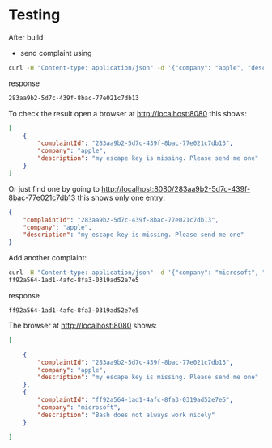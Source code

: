 # Testing

After build
* send complaint using 
```bash
curl -H "Content-type: application/json" -d '{"company": "apple", "description": "my escape key is missing. Please send me one"}' localhost:8080/complaints
```
response
```bash
283aa9b2-5d7c-439f-8bac-77e021c7db13
```
To check the result open a browser at [http://localhost:8080](http://localhost:8080)
this shows:
```json
[
    {
        "complaintId": "283aa9b2-5d7c-439f-8bac-77e021c7db13",
        "company": "apple",
        "description": "my escape key is missing. Please send me one"
    }
]
```
Or just find one by going to [http://localhost:8080/283aa9b2-5d7c-439f-8bac-77e021c7db13](http://localhost:8080/283aa9b2-5d7c-439f-8bac-77e021c7db13)
this shows only one entry:
```json
{
    "complaintId": "283aa9b2-5d7c-439f-8bac-77e021c7db13",
    "company": "apple",
    "description": "my escape key is missing. Please send me one"
}
```

Add another complaint:
```bash
curl -H "Content-type: application/json" -d '{"company": "microsoft", "description": "Bash does not always work nicely"}' localhost:8080/complaints
ff92a564-1ad1-4afc-8fa3-0319ad52e7e5
```
response
```
ff92a564-1ad1-4afc-8fa3-0319ad52e7e5
```
The browser at [http://localhost:8080](http://localhost:8080) shows:
```json
[

    {
        "complaintId": "283aa9b2-5d7c-439f-8bac-77e021c7db13",
        "company": "apple",
        "description": "my escape key is missing. Please send me one"
    },
    {
        "complaintId": "ff92a564-1ad1-4afc-8fa3-0319ad52e7e5",
        "company": "microsoft",
        "description": "Bash does not always work nicely"
    }

]
```